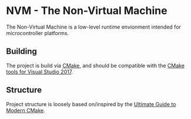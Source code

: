 # NVM - The Non-Virtual Machine
The Non-Virtual Machine is a low-level runtime envionment intended for microcontroller platforms.

## Building
The project is build via [CMake](https://cmake.org/), and should be compatible with the [CMake tools for Visual Studio 2017](https://www.visualstudio.com/en-us/docs/build/steps/build/cmake).

## Structure
Project structure is loosely based on/inspired by the [Ultimate Guide to Modern CMake](https://rix0r.nl/blog/2015/08/13/cmake-guide/).

